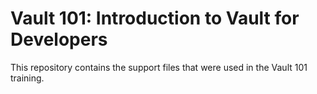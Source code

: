 # Vault 101: Introduction to Vault for Developers

This repository contains the support files that were used in the Vault 101 training. 

